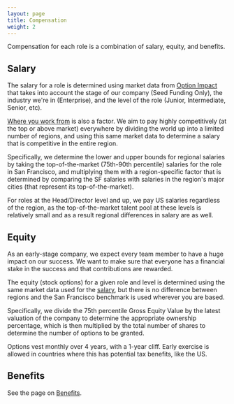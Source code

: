 ```yaml
---
layout: page
title: Compensation
weight: 2
---
```


Compensation for each role is a combination of salary, equity, and benefits.

## Salary

The salary for a role is determined using market data from [Option Impact](https://www.optionimpact.com/) that takes into account the stage of our company (Seed Funding Only), the industry we're in (Enterprise), and the level of the role (Junior, Intermediate, Senior, etc).

[Where you work from](/company/all-remote#where-we-hire) is also a factor.
We aim to pay highly competitively (at the top or above market) everywhere by
dividing the world up into a limited number of regions,
and using this same market data to determine a salary that is competitive in the entire region.

Specifically, we determine the lower and upper bounds for regional salaries by
taking the top-of-the-market (75th-90th percentile) salaries for the role in San Francisco, and
multiplying them with a region-specific factor that is determined by comparing the SF salaries with salaries in the region's major cities (that represent its top-of-the-market).

For roles at the Head/Director level and up, we pay US salaries regardless of the region,
as the top-of-the-market talent pool at these levels is relatively small and as a result regional differences in salary are as well.

## Equity

As an early-stage company, we expect every team member to have a huge impact on our success. We want to make sure that everyone has a financial stake in the success and that contributions are rewarded.

The equity (stock options) for a given role and level is determined using the same market data used for the [salary](#salary), but there is no difference between regions and the San Francisco benchmark is used wherever you are based.

Specifically, we divide the 75th percentile Gross Equity Value by the latest valuation of the company to determine the appropriate ownership percentage, which is then multiplied by the total number of shares to determine the number of options to be granted.

Options vest monthly over 4 years, with a 1-year cliff. Early exercise is allowed in countries where this has potential tax benefits, like the US.

## Benefits

See the page on [Benefits](benefits).
